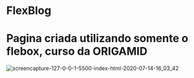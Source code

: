 # FlexBlog
# Pagina criada utilizando somente o flebox, curso da ORIGAMID

![screencapture-127-0-0-1-5500-index-html-2020-07-14-16_03_42](https://user-images.githubusercontent.com/44319767/87466070-07adb600-c5ec-11ea-9eed-fa87c2efa822.png)

